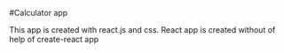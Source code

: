 #Calculator app

This app is created with react.js and css.
React app is created without of help of create-react app
